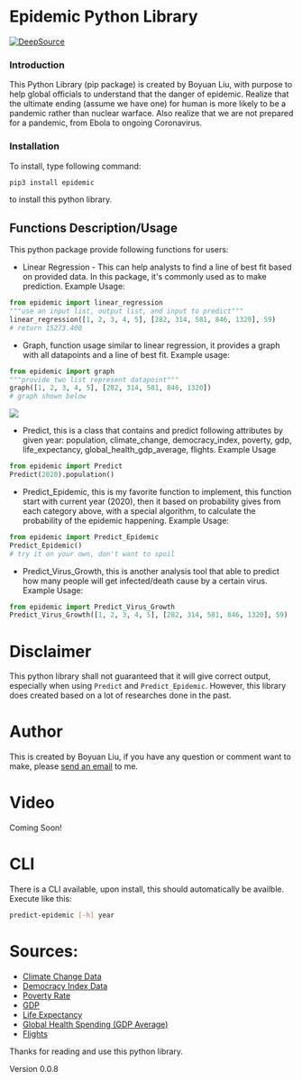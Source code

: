 # Epidemic Python Library

[![DeepSource](https://static.deepsource.io/deepsource-badge-light-mini.svg)](https://deepsource.io/gh/boyuan12/epidemic/?ref=repository-badge)

### Introduction
This Python Library (pip package) is created by Boyuan Liu, with purpose to help global officials to understand that the danger of epidemic. Realize that the ultimate ending (assume we have one) for human is more likely to be a pandemic rather than nuclear warface. Also realize that we are not prepared for a pandemic, from Ebola to ongoing Coronavirus.

### Installation
To install, type following command: 
```bash
pip3 install epidemic
```
to install this python library.

## Functions Description/Usage
This python package provide following functions for users:
- Linear Regression - This can help analysts to find a line of best fit based on provided data. In this package, it's commonly used as to make prediction. Example Usage:
```python
from epidemic import linear_regression
"""use an input list, output list, and input to predict"""
linear_regression([1, 2, 3, 4, 5], [282, 314, 581, 846, 1320], 59)
# return 15273.400
```
- Graph, function usage similar to linear regression, it provides a graph with all datapoints and a line of best fit. Example usage:
```python
from epidemic import graph
"""provide two list represent datapoint"""
graph([1, 2, 3, 4, 5], [282, 314, 581, 846, 1320])
# graph shown below
```
![](https://i.imgur.com/Dg5MYTK.png)
- Predict, this is a class that contains and predict following attributes by given year: population, climate_change, democracy_index, poverty, gdp, life_expectancy, global_health_gdp_average, flights. Example Usage
```python
from epidemic import Predict
Predict(2020).population()
```
- Predict_Epidemic, this is my favorite function to implement, this function start with current year (2020), then it based on probability gives from each category above, with a special algorithm, to calculate the probability of the epidemic happening. Example Usage:
```python
from epidemic import Predict_Epidemic
Predict_Epidemic()
# try it on your own, don't want to spoil
```
- Predict_Virus_Growth, this is another analysis tool that able to predict how many people will get infected/death cause by a certain virus. Example Usage:
```python
from epidemic import Predict_Virus_Growth
Predict_Virus_Growth([1, 2, 3, 4, 5], [282, 314, 581, 846, 1320], 59)
```

# Disclaimer
This python library shall not guaranteed that it will give correct output, especially when using `Predict` and `Predict_Epidemic`. However, this library does created based on a lot of researches done in the past. 

# Author
This is created by Boyuan Liu, if you have any question or comment want to make, please [send an email](mailto:boyuanliu6@yahoo.com?subject=[Pypi]%20epidemic%20comments) to me.

# Video
Coming Soon!

# CLI
There is a CLI available, upon install, this should automatically be availble. Execute like this:
```bash
predict-epidemic [-h] year
```

# Sources:
- [Climate Change Data](https://data.giss.nasa.gov/gistemp/graphs/graph_data/Global_Mean_Estimates_based_on_Land_and_Ocean_Data/graph.txt)
- [Democracy Index Data](https://en.wikipedia.org/wiki/Democracy_Index#Democracy_Index_by_region)
- [Poverty Rate](https://data.worldbank.org/topic/poverty)
- [GDP](https://www.worldometers.info/gdp/)
- [Life Expectancy](https://data.worldbank.org/indicator/SP.DYN.LE00.IN)
- [Global Health Spending (GDP Average)](https://www.healthsystemtracker.org/chart-collection/health-spending-u-s-compare-countries/#item-since-1980-the-gap-has-widened-between-u-s-health-spending-and-that-of-other-countries___2018)
- [Flights](https://www.statista.com/statistics/564769/airline-industry-number-of-flights/)

Thanks for reading and use this python library.

Version 0.0.8
